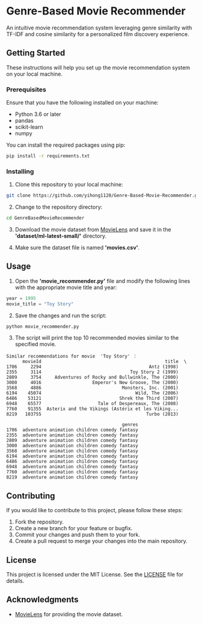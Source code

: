 # Genre-Based Movie Recommender

An intuitive movie recommendation system leveraging genre similarity with TF-IDF and cosine similarity for a personalized film discovery experience.

## Getting Started

These instructions will help you set up the movie recommendation system on your local machine.

### Prerequisites

Ensure that you have the following installed on your machine:

- Python 3.6 or later
- pandas
- scikit-learn
- numpy

You can install the required packages using pip:

```sh
pip install -r requirements.txt
```

### Installing

1. Clone this repository to your local machine:

```sh
git clone https://github.com/yihong1120/Genre-Based-Movie-Recommender.git
```

2. Change to the repository directory:

```sh
cd GenreBasedMovieRecommender
```

3. Download the movie dataset from [MovieLens](https://grouplens.org/datasets/movielens/) and save it in the **'dataset/ml-latest-small/'** directory.

4. Make sure the dataset file is named **'movies.csv'**.

## Usage

1. Open the **'movie_recommender.py'** file and modify the following lines with the appropriate movie title and year:

```python
year = 1995
movie_title = "Toy Story"
```

2. Save the changes and run the script:

```sh
python movie_recommender.py
```

3. The script will print the top 10 recommended movies similar to the specified movie.

```
Similar recommendations for movie  'Toy Story' ：
      movieId                                              title  \
1706     2294                                        Antz (1998)   
2355     3114                                 Toy Story 2 (1999)   
2809     3754     Adventures of Rocky and Bullwinkle, The (2000)   
3000     4016                   Emperor's New Groove, The (2000)   
3568     4886                              Monsters, Inc. (2001)   
6194    45074                                   Wild, The (2006)   
6486    53121                             Shrek the Third (2007)   
6948    65577                     Tale of Despereaux, The (2008)   
7760    91355  Asterix and the Vikings (Astérix et les Viking...   
8219   103755                                       Turbo (2013)   

                                           genres  
1706  adventure animation children comedy fantasy  
2355  adventure animation children comedy fantasy  
2809  adventure animation children comedy fantasy  
3000  adventure animation children comedy fantasy  
3568  adventure animation children comedy fantasy  
6194  adventure animation children comedy fantasy  
6486  adventure animation children comedy fantasy  
6948  adventure animation children comedy fantasy  
7760  adventure animation children comedy fantasy  
8219  adventure animation children comedy fantasy  
```

## Contributing

If you would like to contribute to this project, please follow these steps:

1. Fork the repository.
2. Create a new branch for your feature or bugfix.
3. Commit your changes and push them to your fork.
4. Create a pull request to merge your changes into the main repository.

## License

This project is licensed under the MIT License. See the [LICENSE](https://github.com/yihong1120/Genre-Based-Movie-Recommender/blob/main/LICENSE) file for details.

## Acknowledgments

* [MovieLens](https://grouplens.org/datasets/movielens/) for providing the movie dataset.
